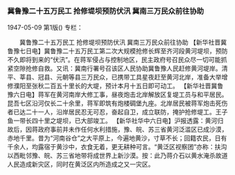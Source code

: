 ### 冀鲁豫二十五万民工  抢修堤坝预防伏汛  冀南三万民众前往协助

1947-05-09
第1版()
专栏：

　　冀鲁豫二十五万民工
    抢修堤坝预防伏汛
    冀南三万民众前往协助
    【新华社晋冀鲁豫七日电】冀鲁豫二十五万民工第二次大规模抢修长辉至齐河段黄河堤坝，预防不久即将到来的“伏汛”。在蒋军侵占与控制地区，民主政府号召民众尽一切可能抓紧空隙抢修自救。又讯：冀南行署号召该区人民协助冀鲁豫人民赶修黄河堤岸。清平、莘县、冠县、元朝等县三万民众，已携带工具星夜赶至黄河北岸，准备大举增修濮阳至张秋二百五十里长的大堤，预计本月十五日即可动工。
    【新华社晋冀鲁豫六日电】蒋军在黄河南岸大修工事，昼夜炮击北岸解放区复堤工员与和平居民。昆吾七区沿河仅长二十余里，蒋军即筑有炮楼碉堡九座。北岸居民被蒋军炮击死伤者已达二十一人，沿岸居民忍无可忍，奋起自卫，成立联防，掩护抢修堤工。王子鱼一带长四十里之堤坝，已大部竣工。
    【新华社华中六日电】沪报透露：黄河归故后，因蒋政府事前并未作任何水利措施，豫、皖、苏三省黄河泛滥区已成沙漠，赤地千里。昔为“河南谷仓”之大平原上，今遍地黄沙，寸草不长；回籍农民，日有千余人，均露宿于黄沙中，衣食无着，更无耕种可言。“黄泛区视察团”亦称：扶沟以西毗邻豫、皖、苏三省地带将成世界上新沙漠。按：此乃蒋介石以黄水淹杀故道人民造成新灾区，同时在黄泛区内所造成之又一灾区。
